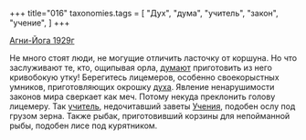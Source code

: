 +++
title="016"
taxonomies.tags = [
 "Дух",
 "дума",
 "учитель",
 "закон",
 "учение",
]
+++

[Агни-Йога 1929г](/agni/1929)

Не много стоят люди, не могущие отличить ласточку от коршуна. Но что заслуживают те, кто, ощипывая орла, [думают](/tags/дума) приготовить из него кривобокую утку! Берегитесь лицемеров, особенно своекорыстных умников, приготовляющих окрошку [духа](/tags/Дух). Явление ненарушимости законов мира сверкает как меч. Потому некуда преклонить голову лицемеру. Так [учитель](/tags/учитель), недочитавший заветы [Учения](/tags/учение), подобен ослу под грузом зерна. Также рыбак, приготовивший корзины для непойманной рыбы, подобен лисе под курятником.